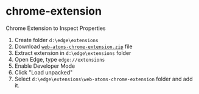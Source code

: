 # chrome-extension
Chrome Extension to Inspect Properties

1. Create folder `d:\edge\extensions`
2. Download [`web-atoms-chrome-extension.zip`](https://github.com/web-atoms/chrome-extension/raw/master/web-atoms-chrome-extension.zip) file
3. Extract extension in `d:\edge\extensions` folder
4. Open Edge, type `edge://extensions`
5. Enable Developer Mode
6. Click "Load unpacked"
7. Select `d:\edge\extensions\web-atoms-chrome-extension` folder and add it.
